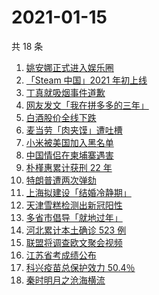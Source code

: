 # 2021-01-15

共 18 条

<!-- BEGIN ZHIHUSEARCH -->
<!-- 最后更新时间 Fri Jan 15 2021 14:28:49 GMT+0800 (CST) -->
1. [姚安娜正式进入娱乐圈](https://www.zhihu.com/search?q=姚安娜)
1. [「Steam 中国」2021 年初上线](https://www.zhihu.com/search?q=steam中国)
1. [丁真就吸烟事件道歉](https://www.zhihu.com/search?q=丁真抽烟)
1. [网友发文「我在拼多多的三年」](https://www.zhihu.com/search?q=我在拼多多的三年)
1. [白酒股价全线下跌](https://www.zhihu.com/search?q=白酒股大跌)
1. [麦当劳「肉夹馍」遭吐槽](https://www.zhihu.com/search?q=麦当劳肉夹馍)
1. [小米被美国加入黑名单](https://www.zhihu.com/search?q=小米被制裁)
1. [中国情侣在柬埔寨遇害](https://www.zhihu.com/search?q=中国情侣柬埔寨)
1. [朴槿惠累计获刑 22 年](https://www.zhihu.com/search?q=朴槿惠)
1. [特朗普遭两次弹劾](https://www.zhihu.com/search?q=特朗普弹劾)
1. [上海拟建设「结婚冷静期」](https://www.zhihu.com/search?q=结婚冷静期)
1. [天津雪糕检测出新冠阳性](https://www.zhihu.com/search?q=天津雪糕)
1. [多省市倡导「就地过年」](https://www.zhihu.com/search?q=就地过年)
1. [河北累计本土确诊 523 例](https://www.zhihu.com/search?q=河北确诊)
1. [联盟将调查欧文聚会视频](https://www.zhihu.com/search?q=欧文)
1. [江苏省考成绩公布](https://www.zhihu.com/search?q=江苏省考)
1. [科兴疫苗总保护效力 50.4％](https://www.zhihu.com/search?q=科兴疫苗)
1. [秦时明月之沧海横流](https://www.zhihu.com/search?q=秦时明月之沧海横流)
<!-- END ZHIHUSEARCH -->
